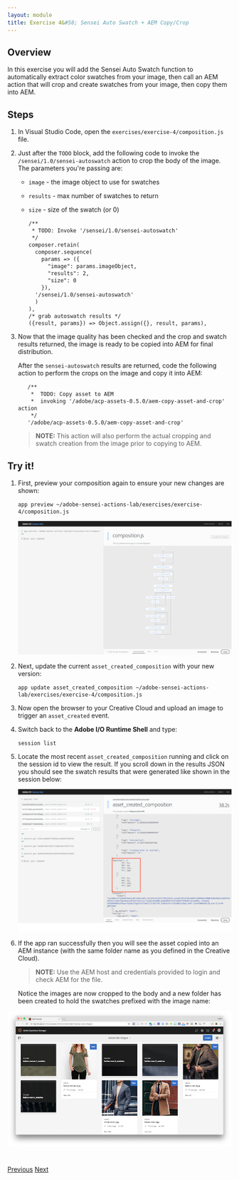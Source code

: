 ```yaml
---
layout: module
title: Exercise 4&#58; Sensei Auto Swatch + AEM Copy/Crop
---
```


## Overview
In this exercise you will add the Sensei Auto Swatch function to automatically extract color swatches from your image, then call an AEM action that will crop and create swatches from your image, then copy them into AEM.

## Steps
1. In Visual Studio Code, open the `exercises/exercise-4/composition.js` file.
2. Just after the `TODO` block, add the following code to invoke the `/sensei/1.0/sensei-autoswatch` action to crop the body of the image. The parameters you're passing are:

    - `image` - the image object to use for swatches
    - `results` - max number of swatches to return
    - `size` - size of the swatch (or 0)

          /**
           * TODO: Invoke '/sensei/1.0/sensei-autoswatch'
           */
          composer.retain(
            composer.sequence(
              params => ({
                "image": params.imageObject,
                "results": 2,
                "size": 0
              }),
            '/sensei/1.0/sensei-autoswatch'
            )
          ),
          /* grab autoswatch results */
          ({result, params}) => Object.assign({}, result, params),

3. Now that the image quality has been checked and the crop and swatch results returned, the image is ready to be copied into AEM for final distribution.

    After the `sensei-autoswatch` results are returned, code the following action to perform the crops on the image and copy it into AEM:

          /** 
           *  TODO: Copy asset to AEM 
           *  invoking '/adobe/acp-assets-0.5.0/aem-copy-asset-and-crop' action
           */
          '/adobe/acp-assets-0.5.0/aem-copy-asset-and-crop'

    > **NOTE:** This action will also perform the actual cropping and swatch creation from the image prior to copying to AEM.

## Try it!
1. First, preview your composition again to ensure your new changes are shown:

       app preview ~/adobe-sensei-actions-lab/exercises/exercise-4/composition.js

      ![](images/exercise4-flowb.png)

2. Next, update the current `asset_created_composition` with your new version:

       app update asset_created_composition ~/adobe-sensei-actions-lab/exercises/exercise-4/composition.js

3. Now open the browser to your Creative Cloud and upload an image to trigger an `asset_created` event.

5. Switch back to the **Adobe I/O Runtime Shell** and type:

       session list

6. Locate the most recent `asset_created_composition` running and click on the session id to view the result. If you scroll down in the results JSON you should see the swatch results that were generated like shown in the session below:

      ![](images/swatch-results.png)

7. If the app ran successfully then you will see the asset copied into an AEM instance (with the same folder name as you defined in the Creative Cloud).

    > **NOTE:** Use the AEM host and credentials provided to login and check AEM for the file.

    Notice the images are now cropped to the body and a new folder has been created to hold the swatches prefixed with the image name:

  ![](images/swatch-folders.png)

    

<div class="row" style="margin-top:40px;">
<div class="col-sm-12">
<a href="module7.html" class="btn btn-default"><i class="glyphicon glyphicon-chevron-left"></i> Previous</a>
<a href="module9.html" class="btn btn-default pull-right">Next <i class="glyphicon
glyphicon-chevron-right"></i></a>
</div>
</div>
